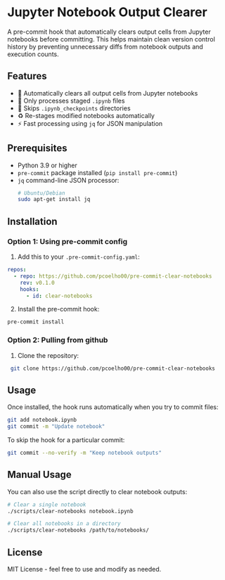 # Jupyter Notebook Output Clearer

A pre-commit hook that automatically clears output cells from Jupyter notebooks before committing. This helps maintain clean version control history by preventing unnecessary diffs from notebook outputs and execution counts.

## Features

- 🧹 Automatically clears all output cells from Jupyter notebooks
- 🎯 Only processes staged `.ipynb` files
- 🚫 Skips `.ipynb_checkpoints` directories
- ♻️ Re-stages modified notebooks automatically
- ⚡ Fast processing using `jq` for JSON manipulation

## Prerequisites

- Python 3.9 or higher
- `pre-commit` package installed (`pip install pre-commit`)
- `jq` command-line JSON processor:
  ```bash
  # Ubuntu/Debian
  sudo apt-get install jq
  ```

## Installation

### Option 1: Using pre-commit config

1. Add this to your `.pre-commit-config.yaml`:
  ```yaml
  repos:
    - repo: https://github.com/pcoelho00/pre-commit-clear-notebooks
      rev: v0.1.0
      hooks:
        - id: clear-notebooks
  ```

2. Install the pre-commit hook:
  ```bash
  pre-commit install
  ```

### Option 2: Pulling from github

1. Clone the repository:
  ```bash
   git clone https://github.com/pcoelho00/pre-commit-clear-notebooks
  ```

## Usage

Once installed, the hook runs automatically when you try to commit files:

```bash
git add notebook.ipynb
git commit -m "Update notebook"
```

To skip the hook for a particular commit:
```bash
git commit --no-verify -m "Keep notebook outputs"
```

## Manual Usage

You can also use the script directly to clear notebook outputs:

```bash
# Clear a single notebook
./scripts/clear-notebooks notebook.ipynb

# Clear all notebooks in a directory
./scripts/clear-notebooks /path/to/notebooks/
```

## License

MIT License - feel free to use and modify as needed.
